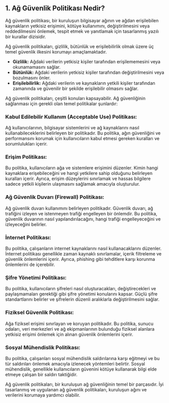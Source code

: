 ## 1. Ağ Güvenlik Politikası Nedir? 

Ağ güvenlik politikası, bir kuruluşun bilgisayar ağının ve ağdan erişilebilen kaynakların yetkisiz erişimini, kötüye kullanımını, değiştirilmesini veya reddedilmesini önlemek, tespit etmek ve yanıtlamak için tasarlanmış yazılı bir kurallar dizisidir.

Ağ güvenlik politikaları, gizlilik, bütünlük ve erişilebilirlik olmak üzere üç temel güvenlik ilkesini korumayı amaçlamaktadır.

- **Gizlilik:** Ağdaki verilerin yetkisiz kişiler tarafından erişilememesini veya okunamamasını sağlar.
- **Bütünlük:** Ağdaki verilerin yetkisiz kişiler tarafından değiştirilmesini veya bozulmasını önler.
- **Erişilebilirlik:** Ağdaki verilerin ve kaynakların yetkili kişiler tarafından zamanında ve güvenilir bir şekilde erişilebilir olmasını sağlar.

Ağ güvenlik politikaları, çeşitli konuları kapsayabilir. Ağ güvenliğinin sağlanması için gerekli olan temel politikalar şunlardır:

###  Kabul Edilebilir Kullanım (Acceptable Use) Politikası:
Ağ kullanıcılarının, bilgisayar sistemlerini ve ağ kaynaklarını nasıl kullanabileceklerini belirleyen bir politikadır. Bu politika, ağın güvenliğini ve performansını korumak için kullanıcıların kabul etmesi gereken kuralları ve sorumlulukları içerir.

### Erişim Politikası:
Bu politika, kullanıcıların ağa ve sistemlere erişimini düzenler. Kimin hangi kaynaklara erişebileceğini ve hangi yetkilere sahip olduğunu belirleyen kuralları içerir. Ayrıca, erişim düzeylerini sınırlamak ve hassas bilgilere sadece yetkili kişilerin ulaşmasını sağlamak amacıyla oluşturulur.

### Ağ Güvenlik Duvarı (Firewall) Politikası:
Ağ güvenlik duvarı kullanımını belirleyen politikadır. Güvenlik duvarı, ağ trafiğini izleyen ve istenmeyen trafiği engelleyen bir önlemdir. Bu politika, güvenlik duvarının nasıl yapılandırılacağını, hangi trafiği engelleyeceğini ve izleyeceğini belirler.

### İnternet Politikası:
Bu politika, çalışanların internet kaynaklarını nasıl kullanacaklarını düzenler. İnternet politikası genellikle zaman kaynaklı sınırlamalar, içerik filtreleme ve güvenlik önlemlerini içerir. Ayrıca, phishing gibi tehditlere karşı korunma önlemlerini de içerebilir.

### Şifre Yönetimi Politikası:
Bu politika, kullanıcıların şifreleri nasıl oluşturacakları, değiştirecekleri ve paylaşmamaları gerektiği gibi şifre yönetimi konularını kapsar. Güçlü şifre standartlarını belirler ve şifrelerin düzenli aralıklarla değiştirilmesini sağlar.

### Fiziksel Güvenlik Politikası:
Ağa fiziksel erişimi sınırlayan ve koruyan politikadır. Bu politika, sunucu odaları, veri merkezleri ve ağ ekipmanlarının bulunduğu fiziksel alanlara yetkisiz erişimi önlemek için alınan güvenlik önlemlerini içerir.

### Sosyal Mühendislik Politikası:
Bu politika, çalışanları sosyal mühendislik saldırılarına karşı eğitmeyi ve bu tür saldırıları önlemek amacıyla izlenecek yöntemleri belirtir. Sosyal mühendislik, genellikle kullanıcıların güvenini kötüye kullanarak bilgi elde etmeye çalışan bir saldırı taktiğidir.

Ağ güvenlik politikaları, bir kuruluşun ağ güvenliğinin temel bir parçasıdır. İyi tasarlanmış ve uygulanan ağ güvenlik politikaları, kuruluşun ağını ve verilerini korumaya yardımcı olabilir.
